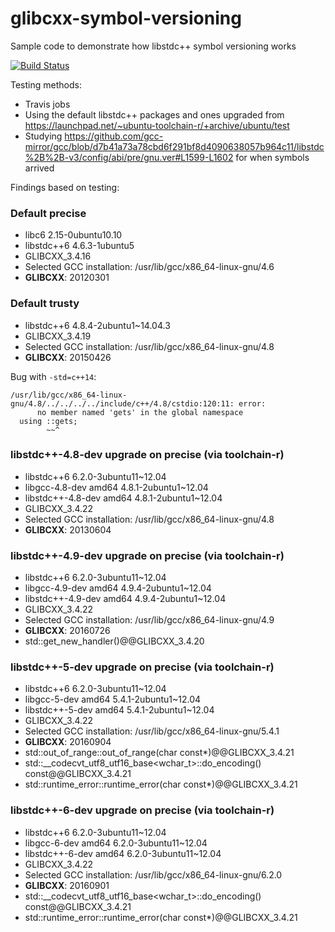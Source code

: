 # glibcxx-symbol-versioning

Sample code to demonstrate how libstdc++ symbol versioning works

[![Build Status](https://travis-ci.org/springmeyer/glibcxx-symbol-versioning.svg?branch=master)](https://travis-ci.org/springmeyer/glibcxx-symbol-versioning)

Testing methods:

 - Travis jobs
 - Using the default libstdc++ packages and ones upgraded from https://launchpad.net/~ubuntu-toolchain-r/+archive/ubuntu/test
 - Studying https://github.com/gcc-mirror/gcc/blob/d7b41a73a78cbd6f291bf8d4090638057b964c11/libstdc%2B%2B-v3/config/abi/pre/gnu.ver#L1599-L1602 for when symbols arrived

Findings based on testing:

### Default precise

- libc6 2.15-0ubuntu10.10
- libstdc++6 4.6.3-1ubuntu5
- GLIBCXX_3.4.16
- Selected GCC installation: /usr/lib/gcc/x86_64-linux-gnu/4.6
- __GLIBCXX__: 20120301

### Default trusty
 - libstdc++6 4.8.4-2ubuntu1~14.04.3
 - GLIBCXX_3.4.19
 - Selected GCC installation: /usr/lib/gcc/x86_64-linux-gnu/4.8
 - __GLIBCXX__: 20150426


Bug with `-std=c++14`:

```
/usr/lib/gcc/x86_64-linux-gnu/4.8/../../../../include/c++/4.8/cstdio:120:11: error: 
      no member named 'gets' in the global namespace
  using ::gets;
        ~~^
```

### libstdc++-4.8-dev upgrade on precise (via toolchain-r)

 - libstdc++6 6.2.0-3ubuntu11~12.04
 - libgcc-4.8-dev amd64 4.8.1-2ubuntu1~12.04
 - libstdc++-4.8-dev amd64 4.8.1-2ubuntu1~12.04
 - GLIBCXX_3.4.22
 - Selected GCC installation: /usr/lib/gcc/x86_64-linux-gnu/4.8
 - __GLIBCXX__: 20130604

### libstdc++-4.9-dev upgrade on precise (via toolchain-r)

 - libstdc++6 6.2.0-3ubuntu11~12.04
 - libgcc-4.9-dev amd64 4.9.4-2ubuntu1~12.04
 - libstdc++-4.9-dev amd64 4.9.4-2ubuntu1~12.04
 - GLIBCXX_3.4.22
 - Selected GCC installation: /usr/lib/gcc/x86_64-linux-gnu/4.9
 - __GLIBCXX__: 20160726
 - std::get_new_handler()@@GLIBCXX_3.4.20

### libstdc++-5-dev upgrade on precise (via toolchain-r)

 - libstdc++6 6.2.0-3ubuntu11~12.04
 - libgcc-5-dev amd64 5.4.1-2ubuntu1~12.04
 - libstdc++-5-dev amd64 5.4.1-2ubuntu1~12.04
 - GLIBCXX_3.4.22
 - Selected GCC installation: /usr/lib/gcc/x86_64-linux-gnu/5.4.1
 - __GLIBCXX__: 20160904
 - std::out_of_range::out_of_range(char const*)@@GLIBCXX_3.4.21
 - std::__codecvt_utf8_utf16_base<wchar_t>::do_encoding() const@@GLIBCXX_3.4.21
 - std::runtime_error::runtime_error(char const*)@@GLIBCXX_3.4.21

### libstdc++-6-dev upgrade on precise (via toolchain-r)

 - libstdc++6 6.2.0-3ubuntu11~12.04
 - libgcc-6-dev amd64 6.2.0-3ubuntu11~12.04
 - libstdc++-6-dev amd64 6.2.0-3ubuntu11~12.04
 - GLIBCXX_3.4.22
 - Selected GCC installation: /usr/lib/gcc/x86_64-linux-gnu/6.2.0
 - __GLIBCXX__: 20160901
 - std::__codecvt_utf8_utf16_base<wchar_t>::do_encoding() const@@GLIBCXX_3.4.21
 - std::runtime_error::runtime_error(char const*)@@GLIBCXX_3.4.21





